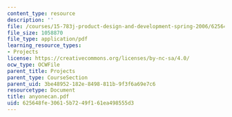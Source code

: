 ```yaml
---
content_type: resource
description: ''
file: /courses/15-783j-product-design-and-development-spring-2006/625648fe30615b7249f161ea498555d3_anyonecan.pdf
file_size: 1058870
file_type: application/pdf
learning_resource_types:
- Projects
license: https://creativecommons.org/licenses/by-nc-sa/4.0/
ocw_type: OCWFile
parent_title: Projects
parent_type: CourseSection
parent_uid: 3be48952-182e-8498-811b-9f3f6a69e7c6
resourcetype: Document
title: anyonecan.pdf
uid: 625648fe-3061-5b72-49f1-61ea498555d3
---
```


